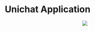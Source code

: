 # Unichat Application
<p align="center">
  <img src="https://i.ibb.co/GJwyy9m/Bv9-Js3-QLOLY-HD.jpg" />
</p>
